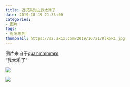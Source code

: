 ```yaml
---
title: 近况系列之我太难了
date: 2019-10-19 21:33:00
categories:
- 图片
tags:
- 近况系列
thumbnail: https://s2.ax1x.com/2019/10/21/KlkoRI.jpg
---
```


图片来自于<a href="https://weibo.com/p/1005051720171447" target="_blank">quanmmmmm</a><br/>“我太难了”

![](https://s2.ax1x.com/2019/10/21/KlkoRI.jpg)

<!--more-->

![](https://s2.ax1x.com/2019/10/21/Klk5id.jpg)
